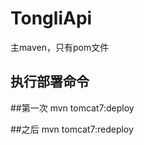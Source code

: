 TongliApi
===============

主maven，只有pom文件

执行部署命令
---------------
##第一次
mvn tomcat7:deploy

##之后
mvn tomcat7:redeploy
